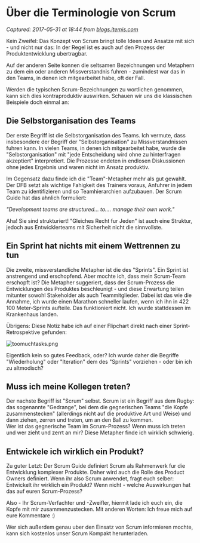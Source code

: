 # Über die Terminologie von Scrum

_Captured: 2017-05-31 at 18:44 from [blogs.itemis.com](https://blogs.itemis.com/de/%C3%BCber-die-terminologie-von-scrum?utm_source=hs_email&utm_medium=email&utm_content=52554399&_hsenc=p2ANqtz-9gPloiBz_OROfBgX5nh6pPA5gid2vj3yB04LSo12FioYBglTd9GitDjccTkMOxx9YRuXB49YhlklHMM-xXpQklain4wA&_hsmi=52553722)_

Kein Zweifel: Das Konzept von Scrum bringt tolle Ideen und Ansatze mit sich - und nicht nur das: In der Regel ist es auch auf den Prozess der Produktentwicklung ubertragbar.

Auf der anderen Seite konnen die seltsamen Bezeichnungen und Metaphern zu dem ein oder anderen Missverstandnis fuhren - zumindest war das in den Teams, in denen ich mitgearbeitet habe, oft der Fall.

Werden die typischen Scrum-Bezeichnungen zu wortlichen genommen, kann sich dies kontraproduktiv auswirken. Schauen wir uns die klassischen Beispiele doch einmal an:

## **Die Selbstorganisation des Teams**

Der erste Begriff ist die Selbstorganisation des Teams. Ich vermute, dass insbesondere der Begriff der "Selbstorganisation" zu Missverstandnissen fuhren kann. In vielen Teams, in denen ich mitgearbeitet habe, wurde die "Selbstorganisation" mit "jede Entscheidung wird ohne zu hinterfragen akzeptiert" interpretiert. Die Prozesse endeten in endlosen Diskussionen ohne jedes Ergebnis und waren nicht im Ansatz produktiv.

Im Gegensatz dazu finde ich die "Team"-Metapher mehr als gut gewahlt. Der DFB setzt als wichtige Fahigkeit des Trainers voraus, Anfuhrer in jedem Team zu identifizieren und so Teamhierarchien aufzubauen. Der Scrum Guide hat das ahnlich formuliert:

_"Development teams are structured… to…. manage their own work."_

Aha! Sie sind strukturiert! "Gleiches Recht fur Jeden" ist auch eine Struktur, jedoch aus Entwicklerteams mit Sicherheit nicht die sinnvollste.

## **Ein Sprint hat nichts mit einem Wettrennen zu tun**

Die zweite, missverstandliche Metapher ist die des "Sprints". Ein Sprint ist anstrengend und erschopfend. Aber mochte ich, dass mein Scrum-Team erschopft ist? Die Metapher suggeriert, dass der Scrum-Prozess die Entwicklungen des Produktes beschleunigt - und diese Erwartung teilen mitunter sowohl Stakeholder als auch Teammitglieder. Dabei ist das wie die Annahme, ich wurde einen Marathon schneller laufen, wenn ich ihn in 422 100 Meter-Sprints aufteile. Das funktioniert nicht. Ich wurde stattdessen im Krankenhaus landen.

Übrigens: Diese Notiz habe ich auf einer Flipchart direkt nach einer Sprint-Retrospektive gefunden:

![toomuchtasks.png](https://blogs.itemis.com/hs-fs/hubfs/Blog/Agile/toomuchtasks.png?t=1496243558067&width=2172&height=384&name=toomuchtasks.png)

Eigentlich kein so gutes Feedback, oder? Ich wurde daher die Begriffe "Wiederholung" oder "Iteration" dem des "Sprints" vorziehen - oder bin ich zu altmodisch?

## **Muss ich meine Kollegen treten?**

Der nachste Begriff ist "Scrum" selbst. Scrum ist ein Begriff aus dem Rugby: das sogenannte "Gedrange", bei dem die gegnerischen Teams "die Kopfe zusammenstecken" (allerdings nicht auf die produktive Art und Weise) und dann ziehen, zerren und treten, um an den Ball zu kommen.  
Wer ist das gegnerische Team im Scrum-Prozess? Wenn muss ich treten und wer zieht und zerrt an mir? Diese Metapher finde ich wirklich schwierig.

## **Entwickele ich wirklich ein Produkt?**

Zu guter Letzt: Der Scrum Guide definiert Scrum als Rahmenwerk fur die Entwicklung komplexer Produkte. Daher wird auch die Rolle des Product Owners definiert. Wenn ihr also Scrum anwendet, fragt euch selber: Entwickelt ihr wirklich ein Produkt? Wenn nicht - welche Auswirkungen hat das auf euren Scrum-Prozess?

Also - Ihr Scrum-Verfachter und -Zweifler, hiermit lade ich euch ein, die Kopfe mit mir zusammenzustecken. Mit anderen Worten: Ich freue mich auf eure Kommentare :)

Wer sich außerdem genau uber den Einsatz von Scrum informieren mochte, kann sich kostenlos unser Scrum Kompakt herunterladen.
